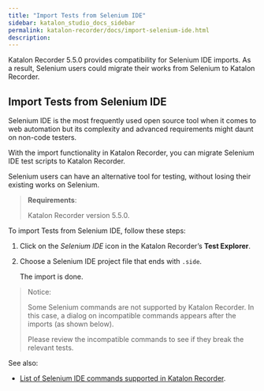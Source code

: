 ```yaml
---
title: "Import Tests from Selenium IDE"
sidebar: katalon_studio_docs_sidebar
permalink: katalon-recorder/docs/import-selenium-ide.html
description:
---
```


Katalon Recorder 5.5.0 provides compatibility for Selenium IDE imports. As a result, Selenium users could migrate their works from Selenium to Katalon Recorder.

## Import Tests from Selenium IDE

Selenium IDE is the most frequently used open source tool when it comes to web automation but its complexity and advanced requirements might daunt on non-code testers.

With the import functionality in Katalon Recorder, you can migrate Selenium IDE test scripts to Katalon Recorder.

Selenium users can have an alternative tool for testing, without losing their existing works on Selenium.

> **Requirements**:
>
> Katalon Recorder version 5.5.0.

To import Tests from Selenium IDE, follow these steps:

1. Click on the *Selenium IDE* icon in the Katalon Recorder’s **Test Explorer**.

2. Choose a Selenium IDE project file that ends with `.side`.
    
    The import is done.

> Notice:
>
> Some Selenium commands are not supported by Katalon Recorder. In this case, a dialog on incompatible commands appears after the imports (as shown below).
>
> Please review the incompatible commands to see if they break the relevant tests.

See also:
* [List of Selenium IDE commands supported in Katalon Recorder](https://docs.katalon.com/katalon-recorder/docs/katalon-recorder-vs-selenium-ide.html).
